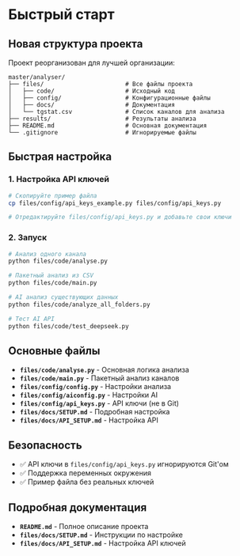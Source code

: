 # Быстрый старт

## Новая структура проекта

Проект реорганизован для лучшей организации:

```
master/analyser/
├── files/                       # Все файлы проекта
│   ├── code/                    # Исходный код
│   ├── config/                  # Конфигурационные файлы
│   ├── docs/                    # Документация
│   └── tgstat.csv               # Список каналов для анализа
├── results/                     # Результаты анализа
├── README.md                    # Основная документация
└── .gitignore                   # Игнорируемые файлы
```

## Быстрая настройка

### 1. Настройка API ключей

```bash
# Скопируйте пример файла
cp files/config/api_keys_example.py files/config/api_keys.py

# Отредактируйте files/config/api_keys.py и добавьте свои ключи
```

### 2. Запуск

```bash
# Анализ одного канала
python files/code/analyse.py

# Пакетный анализ из CSV
python files/code/main.py

# AI анализ существующих данных
python files/code/analyze_all_folders.py

# Тест AI API
python files/code/test_deepseek.py
```

## Основные файлы

- **`files/code/analyse.py`** - Основная логика анализа
- **`files/code/main.py`** - Пакетный анализ каналов
- **`files/config/config.py`** - Настройки анализа
- **`files/config/aiconfig.py`** - Настройки AI
- **`files/config/api_keys.py`** - API ключи (не в Git)
- **`files/docs/SETUP.md`** - Подробная настройка
- **`files/docs/API_SETUP.md`** - Настройка API

## Безопасность

- ✅ API ключи в `files/config/api_keys.py` игнорируются Git'ом
- ✅ Поддержка переменных окружения
- ✅ Пример файла без реальных ключей

## Подробная документация

- **`README.md`** - Полное описание проекта
- **`files/docs/SETUP.md`** - Инструкции по настройке
- **`files/docs/API_SETUP.md`** - Настройка API ключей 